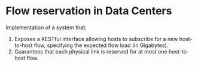 # Flow reservation in Data Centers

 Implementation of a system that:

 1. Exposes a RESTful interface allowing hosts to subscribe for a new host-to-host flow, specifying the expected flow load (in Gigabytes).
 2. Guarantees that each physical link is reserved for at most one host-to-host flow.
